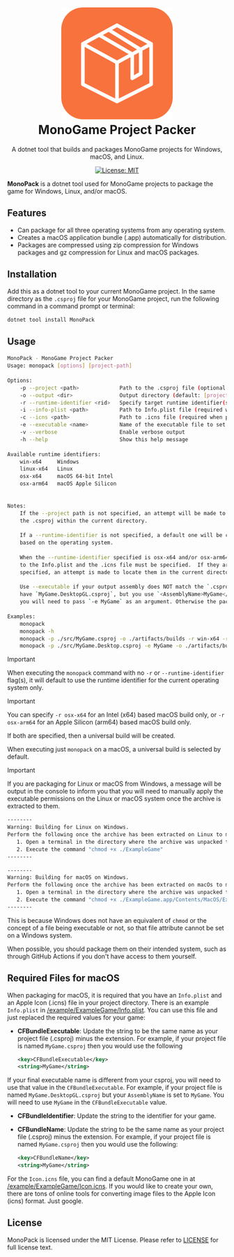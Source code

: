<h1 align="center">
<img src="https://raw.githubusercontent.com/shyfox-studio/branding/51d21485b8b524893dd84a735f05d1bd154066f0/icons/monopack/monopack.svg" alt="ShyFox.MonoPack Logo" width="256" />
<br />
MonoGame Project Packer
</h1>

<div align="center">

A dotnet tool that builds and packages MonoGame projects for Windows, macOS, and Linux.
<br />

[![License: MIT](https://img.shields.io/badge/LICENSE-MIT-f8723d)](LICENSE)

</div>

**MonoPack** is a dotnet tool used for MonoGame projects to package the game for Windows, Linux, and/or macOS.

## Features

- Can package for all three operating systems from any operating system.
- Creates a macOS application bundle (.app) automatically for distribution.
- Packages are compressed using zip compression for Windows packages and gz compression for Linux and macOS packages.

## Installation

Add this as a dotnet tool to your current MonoGame project. In the same directory as the `.csproj` file for your MonoGame project, run the following command in a command prompt or terminal:

```cs
dotnet tool install MonoPack
```

## Usage

```sh
MonoPack - MonoGame Project Packer
Usage: monopack [options] [project-path]

Options:
    -p --project <path>             Path to the .csproj file (optional if only one .csproj in current directory)
    -o --output <dir>               Output directory (default: [project]/bin/Packed)
    -r --runtime-identifier <rid>   Specify target runtime identifier(s) to build for.
    -i --info-plist <path>          Path to Info.plist file (required when packaging for macOS)
    -c --icns <path>                Path to .icns file (required when packaging for macOS)
    -e --executable <name>          Name of the executable file to set as executable.
    -v --verbose                    Enable verbose output
    -h --help                       Show this help message

Available runtime identifiers:
    win-x64     Windows
    linux-x64   Linux
    osx-x64     macOS 64-bit Intel
    osx-arm64   macOS Apple Silicon


Notes:
    If the --project path is not specified, an attempt will be made to locate
    the .csproj within the current directory.

    If a --runtime-identifier is not specified, a default one will be chosen
    based on the operating system.

    When the --runtime-identifier specified is osx-x64 and/or osx-arm64, paths
    to the Info.plist and the .icns file must be specified.  If they are not
    specified, an attempt is made to locate them in the current directory.

    Use --executable if your output assembly does NOT match the `.csproj` filename. For example if you
    have `MyGame.DesktopGL.csproj`, but you use `<AssemblyName>MyGame</AssemblyName>` in your csproj
    you will need to pass `-e MyGame` as an argument. Otherwise the package you get will be invalid.

Examples:
    monopack
    monopack -h
    monopack -p ./src/MyGame.csproj -o ./artifacts/builds -r win-x64 -r osx-x64 -r osx-arm64 -r linux-x64 -i ./Info.plist -c ./Icon.icns
    monopack -p ./src/MyGame.Desktop.csproj -e MyGame -o ./artifacts/builds -r win-x64 -r osx-x64 -r osx-arm64 -r linux-x64 -i ./Info.plist -c ./Icon.icns
```

> [!IMPORTANT]
> When executing the `monopack` command with no `-r` or `--runtime-identifier` flag(s), it will default to use the runtime identifier for the current operating system only.

> [!IMPORTANT]
> You can specify `-r osx-x64` for an Intel (x64) based macOS build only, or `-r osx-arm64` for an Apple Silicon (arm64) based macOS build only.
>
> If both are specified, then a universal build will be created.
>
> When executing just `monopack` on a macOS, a universal build is selected by default.

> [!IMPORTANT]
> If you are packaging for Linux or macOS from Windows, a message will be output in the console to inform you that you will need to manually apply the executable permissions on the Linux or macOS system once the archive is extracted to them.
>
> ```sh
> --------
> Warning: Building for Linux on Windows.
> Perform the following once the archive has been extracted on Linux to make it executable:
>    1. Open a terminal in the directory where the archive was unpacked to.
>    2. Execute the command "chmod +x ./ExampleGame"
>--------
> ```
>
> ```sh
> --------
> Warning: Building for macOS on Windows.
> Perform the following once the archive has been extracted on macOs to make it executable:
>    1. Open a terminal in the directory where the archive was unpacked to.
>    2. Execute the command "chmod +x ./ExampleGame.app/Contents/MacOS/ExampleGame"
> --------
> ```
>
> This is because Windows does not have an equivalent of `chmod` or the concept of a file being executable or not, so that file attribute cannot be set on a Windows system.
>
> When possible, you should package them on their intended system, such as through GitHub Actions if you don't have access to them yourself.

## Required Files for macOS

When packaging for macOS, it is required that you have an `Info.plist` and an Apple Icon (.icns) file in your project directory.  There is an example `Info.plist` in [/example/ExampleGame/Info.plist](/example/ExampleGame/Info.plist).  You can use this file and just replaced the required values for your game:

- **CFBundleExecutable**: Update the string to be the same name as your project file (.csproj) minus the extension.  For example, if your project file is named `MyGame.csproj` then you would use the following

    ```xml
    <key>CFBundleExecutable</key>
    <string>MyGame</string>
    ```

If your final executable name is different from your csproj, you will need to use that
value in the `CFBundleExecutable`. For example, if your project file is named `MyGame.DesktopGL.csproj` but your `AssemblyName` is set to `MyGame`. You will need to use
`MyGame` in the `CFBundleExecutable` value.

- **CFBundleIdentifier**: Update the string to the identifier for your game.

- **CFBundleName**: Update the string to be the same name as your project file (.csproj) minus the extension.  For example, if your project file is named `MyGame.csproj` then you would use the following:

    ```xml
    <key>CFBundleName</key>
    <string>MyGame</string>
    ```

For the `Icon.icns` file, you can find a default MonoGame one in at [/example/ExampleGame/Icon.icns](./example/ExampleGame/Icon.icns).  If you would like to create your own, there are tons of online tools for converting image files to the Apple Icon (icns) format.  Just google.

## License

MonoPack is licensed under the MIT License.  Please refer to [LICENSE](LICENSE) for full license text.
